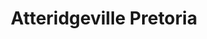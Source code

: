 ---
title: Atteridgeville Pretoria
url: /atteridgeville-pretoria/
latitude: -25.768
longitude: 28.077
---